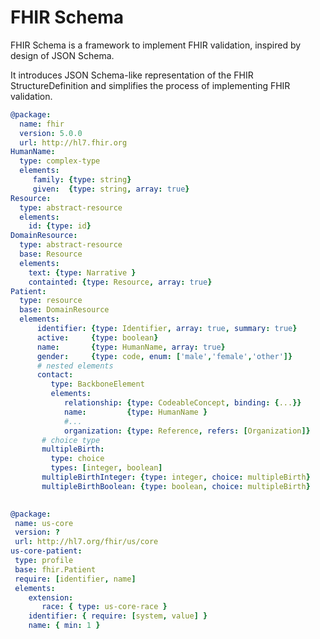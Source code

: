 # FHIR Schema

FHIR Schema is a framework to implement FHIR validation, 
inspired by design of JSON Schema. 


It introduces JSON Schema-like representation of the FHIR StructureDefinition
and simplifies the process of implementing FHIR validation.  

```yaml
@package: 
  name: fhir
  version: 5.0.0
  url: http://hl7.fhir.org
HumanName:
  type: complex-type
  elements:
     family: {type: string}
     given:  {type: string, array: true}
Resource:
  type: abstract-resource
  elements:
    id: {type: id}
DomainResource:
  type: abstract-resource
  base: Resource
  elements:
    text: {type: Narrative }
    containted: {type: Resource, array: true}
Patient:
  type: resource
  base: DomainResource
  elements:
      identifier: {type: Identifier, array: true, summary: true}
      active:     {type: boolean}
      name:       {type: HumanName, array: true}
      gender:     {type: code, enum: ['male','female','other']}
      # nested elements
      contact:
         type: BackboneElement
         elements:
            relationship: {type: CodeableConcept, binding: {...}}
            name:         {type: HumanName }
            #...
            organization: {type: Reference, refers: [Organization]}
       # choice type
       multipleBirth:
         type: choice
         types: [integer, boolean]
       multipleBirthInteger: {type: integer, choice: multipleBirth}
       multipleBirthBoolean: {type: boolean, choice: multipleBirth}
     
 ```
 
 ```yaml
@package: 
  name: us-core
  version: ?
  url: http://hl7.org/fhir/us/core
us-core-patient:
  type: profile
  base: fhir.Patient
  require: [identifier, name]
  elements:
     extension: 
        race: { type: us-core-race }
     identifier: { require: [system, value] }
     name: { min: 1 }
  
 ```
